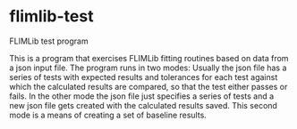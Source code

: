 flimlib-test
===============

FLIMLib test program

This is a program that exercises FLIMLib fitting routines based on data from a json input file.  The program runs in two modes:  Usually the json file has a series of tests with expected results and tolerances for each test against which the calculated results are compared, so that the test either passes or fails.  In the other mode the json file just specifies a series of tests and a new json file gets created with the calculated results saved.  This second mode is a means of creating a set of baseline results.
